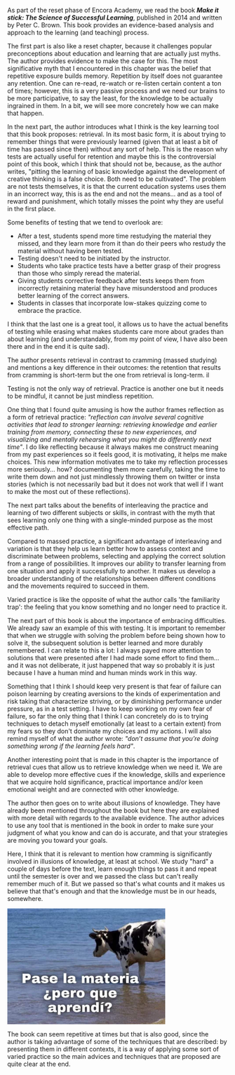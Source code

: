 As part of the reset phase of Encora Academy, we read the book ***Make it stick: The Science of Successful Learning***, published in 2014 and written by Peter C. Brown. This book provides an evidence-based analysis and approach to the learning (and teaching) process.

The first part is also like a reset chapter, because it challenges popular preconceptions about education and learning that are actually just myths. The author provides evidence to make the case for this. The most significative myth that I encountered in this chapter was the belief that repetitive exposure builds memory. Repetition by itself does not guarantee any retention. One can re-read, re-watch or re-listen certain content a ton of times; however, this is a very passive process and we need our brains to be more participative, to say the least, for the knowledge to be actually ingrained in them. In a bit, we will see more concretely how we can make that happen.

In the next part, the author introduces what I think is the key learning tool that this book proposes: retrieval. In its most basic form, it is about trying to remember things that were previously learned (given that at least a bit of time has passed since then) without any sort of help. This is the reason why tests are actually useful for retention and maybe this is the controversial point of this book, which I think that should not be, because, as the author writes, "pitting the learning of basic knowledge against the development of creative thinking is a false choice. Both need to be cultivated". The problem are not tests themselves, it is that the current education systems uses them in an incorrect way, this is as the end and not the means... and as a tool of reward and punishment, which totally misses the point why they are useful in the first place.  

Some benefits of testing that we tend to overlook are: 

- After a test, students spend more time restudying the material they missed, and they learn more from it than do their peers who restudy the material without having been tested.
- Testing doesn't need to be initiated by the instructor.
- Students who take practice tests have a better grasp of their progress than those who simply reread the material.
- Giving students corrective feedback after tests keeps them from incorrectly retaining material they have misunderstood and produces better learning of the correct answers.
- Students in classes that incorporate low-stakes quizzing come to embrace the practice.

I think that the last one is a great tool, it allows us to have the actual benefits of testing while erasing what makes students care more about grades than about learning (and understandably, from my point of view, I have also been there and in the end it is quite sad). 

The author presents retrieval in contrast to cramming (massed studying) and mentions a key difference in their outcomes: the retention that results from cramming is short-term but the one from retrieval is long-term. il

Testing is not the only way of retrieval. Practice is another one but it needs to be mindful, it cannot be just mindless repetition.

One thing that I found quite amusing is how the author frames reflection as a form of retrieval practice: *"reflection can involve several cognitive activities that lead to stronger learning: retrieving knowledge and earlier training from memory, connecting these to new experiences, and visualizing and mentally rehearsing what you might do differently next time"*. I do like reflecting because it always makes me construct meaning from my past experiences so it feels good, it is motivating, it helps me make choices. This new information motivates me to take my reflection processes more seriously... how? documenting them more carefully, taking the time to write them down and not just mindlessly throwing them on twitter or insta stories (which is not necessarily bad but it does not work that well if I want to make the most out of these reflections).  

The next part talks about the benefits of interleaving the practice and learning of two different subjects or skills, in contrast with the myth that sees learning only one thing with a single-minded purpose as the most effective path.

Compared to massed practice, a significant advantage of interleaving and variation is that they help us learn better how to assess context and discriminate between problems, selecting and applying the correct solution from a range of possibilities. It improves our ability to transfer learning from one situation and apply it successfully to another. It makes us develop a broader understanding of the relationships between different conditions and the movements required to succeed in them.

Varied practice is like the opposite of what the author calls 'the familiarity trap': the feeling that you know something and no longer need to practice it.

The next part of this book is about the importance of embracing difficulties. We already saw an example of this with testing. It is important to remember that when we struggle with solving the problem before being shown how to solve it, the subsequent solution is better learned and more durably remembered. I can relate to this a lot: I always payed more attention to solutions that were presented after I had made some effort to find them... and it was not deliberate, it just happened that way so probably it is just because I have a human mind and human minds work in this way. 

Something that I think I should keep very present is that fear of failure can poison learning by creating aversions to the kinds of experimentation and risk taking that characterize striving, or by diminishing performance under pressure, as in a test setting. I have to keep working on my own fear of failure, so far the only thing that I think I can concretely do is to trying techniques to detach myself emotionally (at least to a certain extent) from my fears so they don't dominate my choices and my actions. I will also remind myself of what the author wrote: *"don’t assume that you’re doing something wrong if the learning feels hard"*.

Another interesting point that is made in this chapter is the importance of retrieval cues that allow us to retrieve knowledge when we need it. We are able to develop more effective cues if the knowledge, skills and experience that we acquire hold significance, practical importance and/or keen emotional weight  and are connected with other knowledge.

The author then goes on to write about illusions of knowledge. They have already been mentioned throughout the book but here they are explained with more detail with regards to the available evidence. The author advices to use any tool that is mentioned in the book in order to make sure your judgment of what you know and can do is accurate, and that your strategies are moving you toward your goals.

Here, I think that it is relevant to mention how cramming is significantly involved in illusions of knowledge, at least at school. We study "hard" a couple of days before the text, learn enough things to pass it and repeat until the semester is over and we passed the class but can't really remember much of it. But we passed so that's what counts and it makes us believe that that's enough and that the knowledge must be in our heads, somewhere. 

<img src="/img/paselamateriaperoqueaprendi.jpg" width="360" height="264" align="center">

The book can seem repetitive at times but that is also good, since the author is taking advantage of some of the techniques that are described: by presenting them in different contexts, it is a way of applying some sort of varied practice so the main advices and techniques that are proposed are quite clear at the end.
